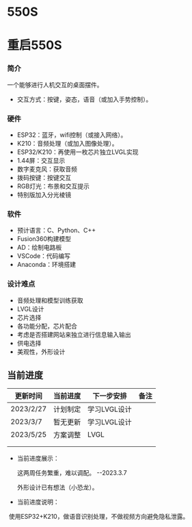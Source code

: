 # 550S

# 重启550S



### 简介

一个能够进行人机交互的桌面摆件。

- 交互方式：按键，姿态，语音（或加入手势控制）。

### 硬件

- ESP32：蓝牙，wifi控制（或接入网络）。
- K210：音频处理（或加入图像处理）。
- ESP32/K210：再使用一枚芯片独立LVGL实现
- 1.44屏：交互显示
- 数字麦克风：获取音频
- 拨码按键：按键交互
- RGB灯光：布景和交互提示
- 特别版加入分光棱镜

### 软件

- 预计语言：C、Python、C++
- Fusion360构建模型
- AD：绘制电路板
- VSCode：代码编写
- Anaconda：环境搭建

### 设计难点

- 音频处理和模型训练获取
- LVGL设计
- 芯片选择
- 各功能分配，芯片配合
- 考虑是否搭建网站来独立进行信息输入输出
- 供电选择
- 美观性，外形设计

## 当前进度

| 更新时间  | 当前进度 | 下一步安排   | 备注 |
| --------- | -------- | ------------ | ---- |
| 2023/2/27 | 计划制定 | 学习LVGL设计 |      |
| 2023/3/7  | 暂无更新 | 学习LVGL设计 |      |
| 2023/5/25 | 方案调整 | LVGL         |      |
|           |          |              |      |
|           |          |              |      |

- 当前进度展示：

  这两周任务繁重，难以调配。		--2023.3.7

  外形设计已有想法（小恐龙）。
  
- 当前进度说明：

​		使用ESP32+K210，做语音识别处理，不做视频方向避免隐私泄露。